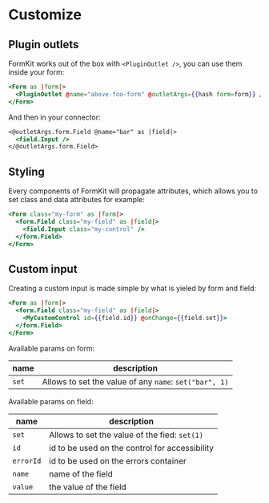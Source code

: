 # Customize

## Plugin outlets

FormKit works out of the box with `<PluginOutlet />`, you can use them inside your form:

```hbs
<Form as |form|>
  <PluginOutlet @name="above-foo-form" @outletArgs={{hash form=form}} />
</Form>
```

And then in your connector:

```hbs title="connectors/above-foo-form/bar-input.hbs"
<@outletArgs.form.Field @name="bar" as |field|>
  <field.Input />
</@outletArgs.form.Field>
```

## Styling

Every components of FormKit will propagate attributes, which allows you to set class and data attributes for example:

```hbs
<Form class="my-form" as |form|>
  <form.Field class="my-field" as |field|>
    <field.Input class="my-control" />
  </form.Field>
</Form>
```

## Custom input

Creating a custom input is made simple by what is yieled by form and field:

```hbs
<Form as |form|>
  <form.Field class="my-field" as |field|>
    <MyCustomControl id={{field.id}} @onChange={{field.set}}>
  </form.Field>
</Form>
```

Available params on form:

| name  | description                                            |
| ----- | ------------------------------------------------------ |
| `set` | Allows to set the value of any `name`: `set("bar", 1)` |

Available params on field:

| name      | description                                    |
| --------- | ---------------------------------------------- |
| `set`     | Allows to set the value of the fied: `set(1)`  |
| `id`      | id to be used on the control for accessibility |
| `errorId` | id to be used on the errors container          |
| `name`    | name of the field                              |
| `value`   | the value of the field                         |
